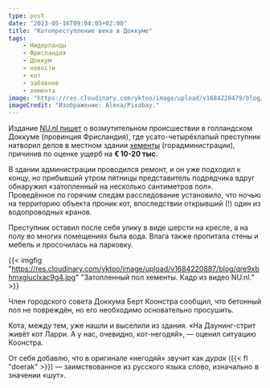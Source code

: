 ```yaml
---
type: post
date: "2023-05-16T09:04:05+02:00"
title: "Котопреступление века в Доккуме"
tags:
    - Нидерланды
    - Фрисландия
    - Доккум
    - новости
    - кот
    - забавное
    - хемента
image: "https://res.cloudinary.com/yktoo/image/upload/v1684228479/blog/jxrepe6nw4dvitjvv4cv.jpg"
imageCredit: "Изображение: Alexa/Pixabay."
---
```


Издание [NU.nl пишет](https://yktoo.me/fcQEUM) о возмутительном происшествии в голландском Доккуме (провинция Фрисландия), где усато-четырёхлапый преступник натворил делов в местном здании [хементы](/glossary/gemeente) (горадминистрации), причинив по оценке ущерб на **€ 10-20 тыс**.

В здании администрации проводился ремонт, и он уже подходил к концу, но прибывший утром пятницы представитель подрядчика вдруг обнаружил «затопленный на несколько сантиметров пол». Проведённое по горячим следам расследование установило, что ночью на территорию объекта проник кот, впоследствии открывший (!) один из водопроводных кранов.

<!--more-->

Преступник оставил после себя улику в виде шерсти на кресле, а на полу во многих помещениях была вода. Влага также пропитала стены и мебель и просочилась на парковку.

{{< imgfig "https://res.cloudinary.com/yktoo/image/upload/v1684220887/blog/qre9xbhmxgiuclxac9g4.jpg" "Затопленный пол хементы. Кадр из видео NU.nl." >}}

Член городского совета Доккума Берт Коонстра сообщил, что бетонный пол не повреждён, но его необходимо основательно просушить.

Кота, между тем, уже нашли и выселили из здания. «На Даунинг-стрит живёт кот Ларри. А у нас, очевидно, кот-негодяй», — оценил ситуацию Коонстра.

От себя добавлю, что в оригинале «негодяй» звучит как *дурак* ({{< fl "doerak" >}}) — заимствованное из русского языка слово, изначально в значении «шут».

